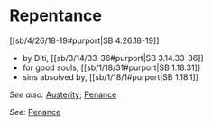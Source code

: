 # Repentance

[[sb/4/26/18-19#purport|SB 4.26.18-19]]

* by Diti, [[sb/3/14/33-36#purport|SB 3.14.33-36]]
* for good souls, [[sb/1/18/31#purport|SB 1.18.31]]
* sins absolved by, [[sb/1/18/1#purport|SB 1.18.1]]

*See also:* [Austerity](entries/austerities.md); [Penance](entries/penances.md)

*See:* [Penance](entries/penances.md)
